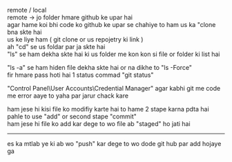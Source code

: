 remote / local
<br/>
remote -> jo folder hmare github ke upar hai
 <br/>
agar hame koi bhi code ko github ke upar se chahiye to ham us ka "clone bna skte hai
  <br/>
us ke liye  ham ( git clone or us repojetry ki link ) 
<br/>
ah "cd" se us foldar par ja skte hai
 <br/>
"ls" se ham dekha skte hai ki us folder me kon kon si file or folder ki list hai 
<br/>

"ls -a" se ham hiden file dekha skte hai or na dikhe to "ls -Force" <br/>
fir hmare pass hoti hai 1 status commad "git status" <br/>

"Control Panel\User Accounts\Credential Manager" agar kabhi git me code me error aaye to yaha par jarur chack kare <br/>

ham jese hi kisi file ko modifiy karte hai to hame 2 stape karna pdta hai<br/>
pahle to use "add" or second stape "commit" <br/>
ham jese hi file ko add kar dege to wo file ab "staged" ho jati hai <hr/>
es ka mtlab ye ki ab wo "push" kar dege to wo dode git hub par add hojaye ga <br/>




